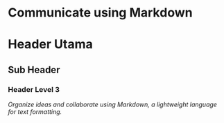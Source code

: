 # Communicate using Markdown
# Header Utama
## Sub Header
### Header Level 3


_Organize ideas and collaborate using Markdown, a lightweight language for text formatting._


